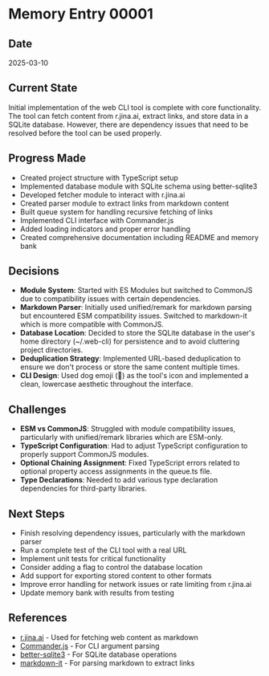 # Memory Entry 00001

## Date
2025-03-10

## Current State
Initial implementation of the web CLI tool is complete with core functionality. The tool can fetch content from r.jina.ai, extract links, and store data in a SQLite database. However, there are dependency issues that need to be resolved before the tool can be used properly.

## Progress Made
- Created project structure with TypeScript setup
- Implemented database module with SQLite schema using better-sqlite3
- Developed fetcher module to interact with r.jina.ai
- Created parser module to extract links from markdown content
- Built queue system for handling recursive fetching of links
- Implemented CLI interface with Commander.js
- Added loading indicators and proper error handling
- Created comprehensive documentation including README and memory bank

## Decisions
- **Module System**: Started with ES Modules but switched to CommonJS due to compatibility issues with certain dependencies.
- **Markdown Parser**: Initially used unified/remark for markdown parsing but encountered ESM compatibility issues. Switched to markdown-it which is more compatible with CommonJS.
- **Database Location**: Decided to store the SQLite database in the user's home directory (~/.web-cli) for persistence and to avoid cluttering project directories.
- **Deduplication Strategy**: Implemented URL-based deduplication to ensure we don't process or store the same content multiple times.
- **CLI Design**: Used dog emoji (🐶) as the tool's icon and implemented a clean, lowercase aesthetic throughout the interface.

## Challenges
- **ESM vs CommonJS**: Struggled with module compatibility issues, particularly with unified/remark libraries which are ESM-only.
- **TypeScript Configuration**: Had to adjust TypeScript configuration to properly support CommonJS modules.
- **Optional Chaining Assignment**: Fixed TypeScript errors related to optional property access assignments in the queue.ts file.
- **Type Declarations**: Needed to add various type declaration dependencies for third-party libraries.

## Next Steps
- Finish resolving dependency issues, particularly with the markdown parser
- Run a complete test of the CLI tool with a real URL
- Implement unit tests for critical functionality
- Consider adding a flag to control the database location
- Add support for exporting stored content to other formats
- Improve error handling for network issues or rate limiting from r.jina.ai
- Update memory bank with results from testing

## References
- [r.jina.ai](https://r.jina.ai) - Used for fetching web content as markdown
- [Commander.js](https://github.com/tj/commander.js/) - For CLI argument parsing
- [better-sqlite3](https://github.com/JoshuaWise/better-sqlite3) - For SQLite database operations
- [markdown-it](https://github.com/markdown-it/markdown-it) - For parsing markdown to extract links 